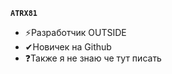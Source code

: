 **```ATRX81```**

  - ⚡Разработчик OUTSIDE
  - ✔Новичек на Github
  - ❓Также я не знаю че тут писать
